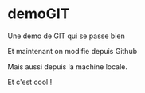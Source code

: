 # demoGIT
Une demo de GIT qui se passe bien

Et maintenant on modifie depuis Github

Mais aussi depuis la machine locale. 

Et c'est cool ! 
